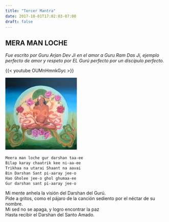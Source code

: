 ```yaml
---
title: "Tercer Mantra"
date: 2017-10-01T17:02:03-07:00
draft: false
---
```


## MERA MAN LOCHE

_Fue escrito por Guru Arjan Dev Ji en el amor a Guru Ram Das Ji, ejemplo perfecto de amor y respeto por EL Gurú perfecto por un discípulo perfecto._

{{< youtube OUMnHmnkGyc >}}

![](/images/mantra3-1.png)

```
Meera man loche gur darshan taa-ee
Bilap karay chaatrik kee ni-aa-ee
Trikhaa na utarai Shaant na aavai
Bin Darshan Sant pi-aaray jee-o
Hao Gholee jee-o ghol ghumaa-ee
Gur darshan sant pi-aaray jee-o
```

Mi mente anhela la visión del Darshan del Gurú.  
Pide a gritos, como el pájaro de la canción sediento por el néctar de su nombre.  
Mi sed no se apaga, y logro encontrar la paz  
Hasta recibir el Darshan del Santo Amado.  

